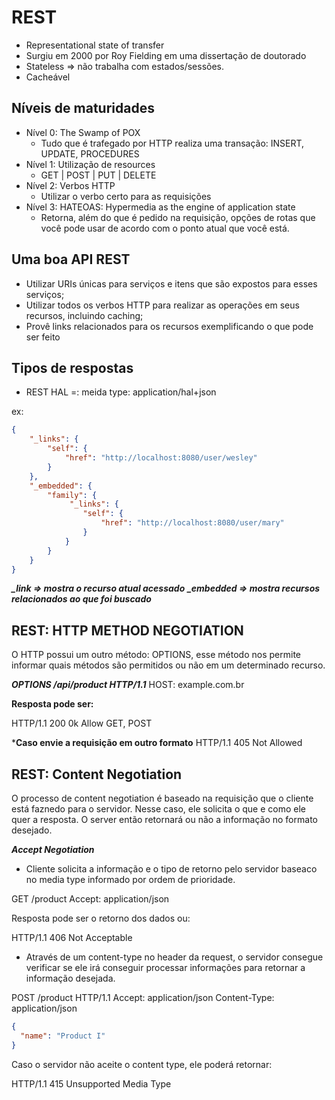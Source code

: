 # REST

- Representational state of transfer
- Surgiu em 2000 por Roy Fielding em uma dissertação de doutorado
- Stateless => não trabalha com estados/sessões.
- Cacheável

## Níveis de maturidades

- Nível 0: The Swamp of POX
  - Tudo que é trafegado por HTTP realiza uma transação: INSERT, UPDATE, PROCEDURES
- Nível 1: Utilização de resources
  - GET | POST | PUT | DELETE
- Nível 2: Verbos HTTP
  - Utilizar o verbo certo para as requisições
- Nível 3: HATEOAS: Hypermedia as the engine of application state
  - Retorna, além do que é pedido na requisição, opções de rotas que você pode usar de acordo com o ponto atual que você está.

## Uma boa API REST

- Utilizar URIs únicas para serviços e itens que são expostos para esses serviços;
- Utilizar todos os verbos HTTP para realizar as operações em seus recursos, incluindo caching;
- Provê links relacionados para os recursos exemplificando o que pode ser feito

## Tipos de respostas

- REST HAL =: meida type: application/hal+json

ex:

```json
{
    "_links": {
        "self": {
            "href": "http://localhost:8080/user/wesley"
        }
    },
    "_embedded": {
        "family": {
             "_links": {
                "self": {
                    "href": "http://localhost:8080/user/mary"
                }
            }
        }
    }
}
```

***_link => mostra o recurso atual acessado***
***_embedded => mostra recursos relacionados ao que foi buscado***

## REST: HTTP METHOD NEGOTIATION

O HTTP possui um outro método: OPTIONS, esse método nos permite informar quais métodos são permitidos ou não em um determinado recurso.

***OPTIONS /api/product HTTP/1.1***
HOST: example.com.br

**Resposta pode ser:**

HTTP/1.1 200 0k
Allow GET, POST

***Caso envie a requisição em outro formato**
HTTP/1.1 405 Not Allowed

## REST: Content Negotiation

O processo de content negotiation é baseado na requisição que o cliente está faznedo para o servidor. Nesse caso, ele solicita o que e como ele quer a resposta. O server então retornará ou não a informação no formato desejado.

***Accept Negotiation***

- Cliente solicita a informação e o tipo de retorno pelo servidor baseaco no media type informado por ordem de prioridade.

GET /product
Accept: application/json

Resposta pode ser o retorno dos dados ou:

HTTP/1.1 406 Not Acceptable

- Através de um content-type no header da request, o servidor consegue verificar se ele irá conseguir processar informações para retornar a informação desejada.

POST /product HTTP/1.1
Accept: application/json
Content-Type: application/json

```json
{
  "name": "Product I"
}
```

Caso o servidor não aceite o content type, ele poderá retornar:

HTTP/1.1 415 Unsupported Media Type